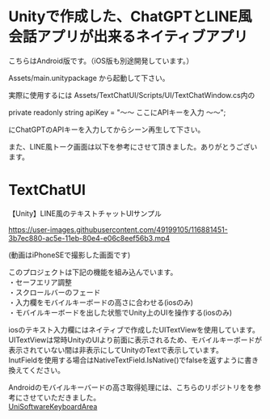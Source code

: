 # Unityで作成した、ChatGPTとLINE風会話アプリが出来るネイティブアプリ

こちらはAndroid版です。（iOS版も別途開発しています。）

Assets/main.unitypackage から起動して下さい。

実際に使用するには Assets/TextChatUI/Scripts/UI/TextChatWindow.cs内の

private readonly string apiKey = "〜〜 ここにAPIキーを入力 〜〜";

にChatGPTのAPIキーを入力してからシーン再生して下さい。

また、LINE風トーク画面は以下を参考にさせて頂きました。ありがとうございます。

# TextChatUI
【Unity】LINE風のテキストチャットUIサンプル


https://user-images.githubusercontent.com/49199105/116881451-3b7ec880-ac5e-11eb-80e4-e06c8eef56b3.mp4

(動画はiPhoneSEで撮影した画面です)

このプロジェクトは下記の機能を組み込んでいます。<br>
・セーフエリア調整<br>
・スクロールバーのフェード<br>
・入力欄をモバイルキーボードの高さに合わせる(iosのみ)<br>
・モバイルキーボードを出した状態でUnity上のUIを操作する(iosのみ)<br>

iosのテキスト入力欄にはネイティブで作成したUITextViewを使用しています。<br>
UITextViewは常時UnityのUIより前面に表示されるため、モバイルキーボードが表示されていない間は非表示にしてUnityのTextで表示しています。<br>
InutFieldを使用する場合はNativeTextField.IsNative()でfalseを返すように書き換えてください。<br>

Androidのモバイルキーバードの高さ取得処理には、こちらのリポジトリをを参考にさせていただきました。<br>
<a href="https://github.com/baba-s/UniSoftwareKeyboardArea">UniSoftwareKeyboardArea</a>
